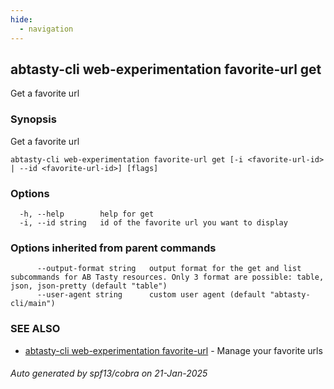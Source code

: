 ```yaml
---
hide:
  - navigation
---
```

## abtasty-cli web-experimentation favorite-url get

Get a favorite url

### Synopsis

Get a favorite url

```
abtasty-cli web-experimentation favorite-url get [-i <favorite-url-id> | --id <favorite-url-id>] [flags]
```

### Options

```
  -h, --help        help for get
  -i, --id string   id of the favorite url you want to display
```

### Options inherited from parent commands

```
      --output-format string   output format for the get and list subcommands for AB Tasty resources. Only 3 format are possible: table, json, json-pretty (default "table")
      --user-agent string      custom user agent (default "abtasty-cli/main")
```

### SEE ALSO

* [abtasty-cli web-experimentation favorite-url](abtasty-cli_web-experimentation_favorite-url.md)	 - Manage your favorite urls

###### Auto generated by spf13/cobra on 21-Jan-2025
